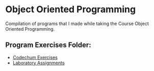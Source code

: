 # Object Oriented Programming
Compilation of programs that I made while taking the Course Object Oriented Programming.

## Program Exercises Folder:
-   [Codechum Exercises](https://github.com/MarkApitan/College-Programs/tree/main/First-Year-Programs/Obeject-Oriented-Programming/Codechum-Exercises)
-   [Laboratory Assignments](https://github.com/MarkApitan/College-Programs/tree/main/First-Year-Programs/Obeject-Oriented-Programming/Lab-Assignments)
